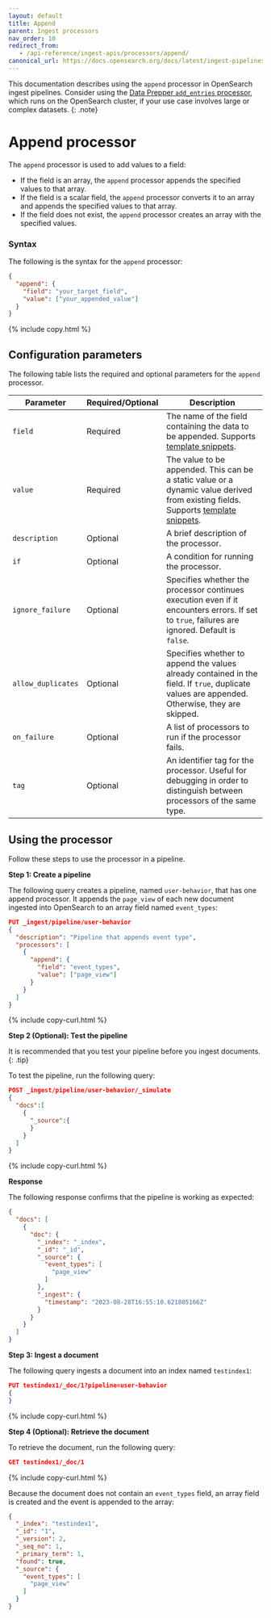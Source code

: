 ```yaml
---
layout: default
title: Append
parent: Ingest processors
nav_order: 10
redirect_from:
   - /api-reference/ingest-apis/processors/append/
canonical_url: https://docs.opensearch.org/docs/latest/ingest-pipelines/processors/append/
---
```


This documentation describes using the `append` processor in OpenSearch ingest pipelines. Consider using the [Data Prepper `add_entries` processor]({{site.url}}{{site.baseurl}}/data-prepper/pipelines/configuration/processors/add-entries/), which runs on the OpenSearch cluster, if your use case involves large or complex datasets.
{: .note}

# Append processor

The `append` processor is used to add values to a field:

- If the field is an array, the `append` processor appends the specified values to that array.
- If the field is a scalar field, the `append` processor converts it to an array and appends the specified values to that array.
- If the field does not exist, the `append` processor creates an array with the specified values.

### Syntax 

The following is the syntax for the `append` processor: 

```json
{
  "append": {
    "field": "your_target_field",
    "value": ["your_appended_value"]
  }
}
```
{% include copy.html %}

## Configuration parameters

The following table lists the required and optional parameters for the `append` processor.

Parameter | Required/Optional | Description |
|-----------|-----------|-----------|
`field`  | Required  | The name of the field containing the data to be appended. Supports [template snippets]({{site.url}}{{site.baseurl}}/ingest-pipelines/create-ingest/#template-snippets).|
`value`  | Required  | The value to be appended. This can be a static value or a dynamic value derived from existing fields. Supports [template snippets]({{site.url}}{{site.baseurl}}/ingest-pipelines/create-ingest/#template-snippets). | 
`description`  | Optional  | A brief description of the processor.  |
`if` | Optional | A condition for running the processor. |
`ignore_failure` | Optional | Specifies whether the processor continues execution even if it encounters errors. If set to `true`, failures are ignored. Default is `false`. |
`allow_duplicates` | Optional | Specifies whether to append the values already contained in the field. If `true`, duplicate values are appended. Otherwise, they are skipped. |
`on_failure` | Optional | A list of processors to run if the processor fails. |
`tag` | Optional | An identifier tag for the processor. Useful for debugging in order to distinguish between processors of the same type. |

## Using the processor

Follow these steps to use the processor in a pipeline.

**Step 1: Create a pipeline** 

The following query creates a pipeline, named `user-behavior`, that has one append processor. It appends the `page_view` of each new document ingested into OpenSearch to an array field named `event_types`:

```json
PUT _ingest/pipeline/user-behavior
{
  "description": "Pipeline that appends event type",
  "processors": [
    {
      "append": {
        "field": "event_types",
        "value": ["page_view"]
      }
    }
  ]
}
```
{% include copy-curl.html %}

**Step 2 (Optional): Test the pipeline**

It is recommended that you test your pipeline before you ingest documents.
{: .tip}

To test the pipeline, run the following query:

```json
POST _ingest/pipeline/user-behavior/_simulate
{
  "docs":[
    {
      "_source":{
      }
    }
  ]
}
```
{% include copy-curl.html %}

**Response**

The following response confirms that the pipeline is working as expected:

```json
{
  "docs": [
    {
      "doc": {
        "_index": "_index",
        "_id": "_id",
        "_source": {
          "event_types": [
            "page_view"
          ]
        },
        "_ingest": {
          "timestamp": "2023-08-28T16:55:10.621805166Z"
        }
      }
    }
  ]
}
```

**Step 3: Ingest a document**

The following query ingests a document into an index named `testindex1`:

```json
PUT testindex1/_doc/1?pipeline=user-behavior
{
}
```
{% include copy-curl.html %}

**Step 4 (Optional): Retrieve the document**

To retrieve the document, run the following query:

```json
GET testindex1/_doc/1
```
{% include copy-curl.html %}

Because the document does not contain an `event_types` field, an array field is created and the event is appended to the array:

```json
{
  "_index": "testindex1",
  "_id": "1",
  "_version": 2,
  "_seq_no": 1,
  "_primary_term": 1,
  "found": true,
  "_source": {
    "event_types": [
      "page_view"
    ]
  }
}
```
